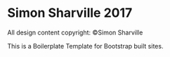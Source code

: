 # Simon Sharville 2017
All design content copyright:  ©Simon Sharville

This is a Boilerplate Template for Bootstrap built sites.
